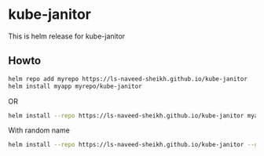 # kube-janitor

This is helm release for kube-janitor

## Howto

```bash
helm repo add myrepo https://ls-naveed-sheikh.github.io/kube-janitor
helm install myapp myrepo/kube-janitor
```

OR
```bash
helm install --repo https://ls-naveed-sheikh.github.io/kube-janitor myapp kube-janitor
```
With random name
```bash
helm install --repo https://ls-naveed-sheikh.github.io/kube-janitor --generate-name kube-janitor
```
